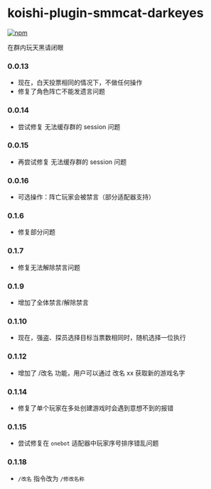# koishi-plugin-smmcat-darkeyes

[![npm](https://img.shields.io/npm/v/koishi-plugin-smmcat-darkeyes?style=flat-square)](https://www.npmjs.com/package/koishi-plugin-smmcat-darkeyes)

在群内玩天黑请闭眼

### 0.0.13

- 现在，白天投票相同的情况下，不做任何操作
- 修复了角色阵亡不能发遗言问题

### 0.0.14

- 尝试修复 无法缓存群的 session 问题

### 0.0.15

- 再尝试修复 无法缓存群的 session 问题

### 0.0.16

- 可选操作：阵亡玩家会被禁言（部分适配器支持）

### 0.1.6

- 修复部分问题

### 0.1.7

- 修复无法解除禁言问题

### 0.1.9

- 增加了全体禁言/解除禁言

### 0.1.10

- 现在，强盗、探员选择目标当票数相同时，随机选择一位执行

### 0.1.12

- 增加了 /改名 功能，用户可以通过 改名 xx 获取新的游戏名字

### 0.1.14

- 修复了单个玩家在多处创建游戏时会遇到意想不到的报错

### 0.1.15

- 尝试修复在 `onebot` 适配器中玩家序号排序错乱问题

### 0.1.18

- `/改名` 指令改为 `/修改名称`
